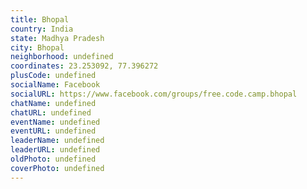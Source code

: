 ```yaml
---
title: Bhopal
country: India
state: Madhya Pradesh
city: Bhopal
neighborhood: undefined
coordinates: 23.253092, 77.396272
plusCode: undefined
socialName: Facebook
socialURL: https://www.facebook.com/groups/free.code.camp.bhopal
chatName: undefined
chatURL: undefined
eventName: undefined
eventURL: undefined
leaderName: undefined
leaderURL: undefined
oldPhoto: undefined
coverPhoto: undefined
---
```

